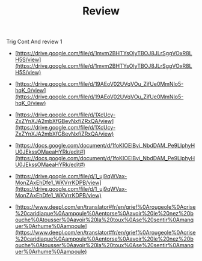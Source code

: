 ﻿---
title: "Review"
tags:
- Notes
- Math
- French
enableToc: false # do not show a table of contents on this page
---
Trig Cont And review 1

  

-   [https://drive.google.com/file/d/1mvm2BHTYsOlyTBOJ8JLrSggVOxR8LH5S/view](https://drive.google.com/file/d/1mvm2BHTYsOlyTBOJ8JLrSggVOxR8LH5S/view)
    
-   [https://drive.google.com/file/d/19AEoV02UVqVOu_ZifUe0MmNlo5-hqK_0/view](https://drive.google.com/file/d/19AEoV02UVqVOu_ZifUe0MmNlo5-hqK_0/view)
    
-   [https://drive.google.com/file/d/1XcUcy-ZxZYnXJA2mbXfGBevNxfiZRxQA/view](https://drive.google.com/file/d/1XcUcy-ZxZYnXJA2mbXfGBevNxfiZRxQA/view)
    
-   [https://docs.google.com/document/d/1foKIOElBvi_NbdDAM_Pe9LlphyHU0JEkssOMaeaHYRk/edit#](https://docs.google.com/document/d/1foKIOElBvi_NbdDAM_Pe9LlphyHU0JEkssOMaeaHYRk/edit#)
    
-   [https://drive.google.com/file/d/1_uj9qWVax-MonZAxEhDfe1_WKVrrKDPB/view](https://drive.google.com/file/d/1_uj9qWVax-MonZAxEhDfe1_WKVrrKDPB/view)
    
-   [https://www.deepl.com/en/translator#fr/en/grief%0Arougeole%0Acrise%20caridiaque%0Aampoule%0Aentorse%0Aavoir%20le%20nez%20bouche%0Atousser%0Aavoir%20la%20toux%0Ase%20sentir%0Amanquer%0Arhume%0Aampoule](https://www.deepl.com/en/translator#fr/en/grief%0Arougeole%0Acrise%20caridiaque%0Aampoule%0Aentorse%0Aavoir%20le%20nez%20bouche%0Atousser%0Aavoir%20la%20toux%0Ase%20sentir%0Amanquer%0Arhume%0Aampoule)
    

